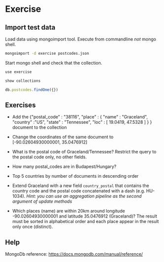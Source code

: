# Exercise

## Import test data

Load data using mongoimport tool. Execute from commandline *not* mongo shell.
```sh
mongoimport -d exercise postcodes.json
```

Start mongo shell and check that the collection.
```js
use exercise

show collections

db.postcodes.findOne({})
```

## Exercises

* Add the {"postal_code" : "38116", "place" : { "name" : "Graceland", "country" :"US", "state" : "Tennessee", "loc" : [ 19.0419, 47.5328 ] } } document to the collection

* Change the coordinates of the same document to [-90.02604930000001, 35.0476912]

* What is the postal code of Graceland/Tennessee? Restrict the query to the postal code only, no other fields.

* How many postal_codes are in Budapest/Hungary?

* Top 5 countries by number of documents in descending order

* Extend Graceland with a new field `country_postal` that contains the country code and the postal code concatenated with a dash (e.g. HU-1034).
*Hint: you can use an aggregation pipeline as the second argument of update methods*

* Which places (name) are within 20km around longitude -90.02604930000001 and latitude 35.0476912 (Graceland)? The result must be sorted in alphabetical order and each place appear in the result only once (distinct).

## Help

MongoDb reference: https://docs.mongodb.com/manual/reference/